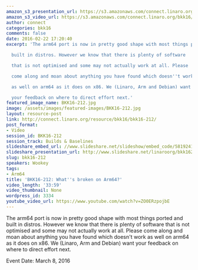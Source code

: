 ```yaml
---
amazon_s3_presentation_url: https://s3.amazonaws.com/connect.linaro.org/bkk16/Presentations/Tuesday/BKK16-212.pdf
amazon_s3_video_url: https://s3.amazonaws.com/connect.linaro.org/bkk16/Videos/Tuesday/BKK16-212%20Whats%20broken%20on%20Arm64.mp4
author: connect
categories: bkk16
comments: false
date: 2016-02-22 17:20:40
excerpt: 'The arm64 port is now in pretty good shape with most things ported and

  built in distros. However we know that there is plenty of software

  that is not optimised and some may not actually work at all. Please

  come along and moan about anything you have found which doesn''t work

  as well on arm64 as it does on x86. We (Linaro, Arm and Debian) want

  your feedback on where to direct effort next.'
featured_image_name: BKK16-212.jpg
image: /assets/images/featured-images/BKK16-212.jpg
layout: resource-post
link: http://connect.linaro.org/resource/bkk16/bkk16-212/
post_format:
- Video
session_id: BKK16-212
session_track: Builds & Baselines
slideshare_embed_url: //www.slideshare.net/slideshow/embed_code/58192410
slideshare_presentation_url: http://www.slideshare.net/linaroorg/bkk16212-whats-broken-on-arm64
slug: bkk16-212
speakers: Wookey
tags:
- Arm64
title: 'BKK16-212: What''s broken on Arm64?'
video_length: '33:59'
video_thumbnail: None
wordpress_id: 3334
youtube_video_url: https://www.youtube.com/watch?v=ZO0ERzpojbE
---
```


The arm64 port is now in pretty good shape with most things ported and built in distros. However we know that there is plenty of software that is not optimised and some may not actually work at all. Please come along and moan about anything you have found which doesn't work as well on arm64 as it does on x86. We (Linaro, Arm and Debian) want your feedback on where to direct effort next.

Event Date: March 8, 2016
